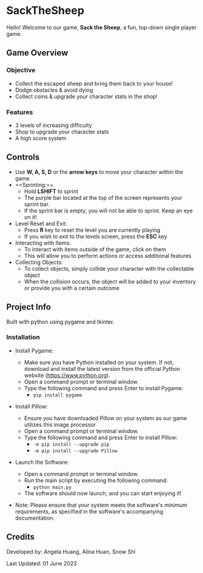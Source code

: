 # SackTheSheep
Hello! Welcome to our game, **Sack the Sheep**, a fun, top-down single player game. 

## Game Overview

### Objective
+ Collect the escaped sheep and bring them back to your house!
+ Dodge obstacles & avoid dying
+ Collect coins & upgrade your character stats in the shop!

### Features
+ 3 levels of increasing difficulty
+ Shop to upgrade your character stats
+ A high score system

## Controls
+ Use **W, A, S, D** or the **arrow keys** to move your character within the game.
+ ==Sprinting:==
  + Hold **LSHIFT** to sprint
  + The purple bar located at the top of the screen represents your sprint bar.
  + If the sprint bar is empty, you will not be able to sprint. Keep an eye on it!
+ Level Reset and Exit:
  + Press **R** key to reset the level you are currently playing
  + If you wish to exit to the levels screen, press the **ESC** key
+ Interacting with Items:
  + To interact with items outside of the game, click on them
  + This will allow you to perform actions or access additional features
+ Collecting Objects:
  + To collect objects, simply collide your character with the collectable object
  + When the collision occurs, the object will be added to your inventory or provide you with a certain outcome

## Project Info
Built with python using pygame and tkinter.

### Installation
+ Install Pygame:
  + Make sure you have Python installed on your system. If not, download and install the latest version from the official Python website (https://www.python.org).
  + Open a command prompt or terminal window.
  + Type the following command and press Enter to install Pygame:
    + `pip install pygame`
+ Install Pillow:
  + Ensure you have downloaded Pillow on your system as our game utilizes this image processor
  + Open a command prompt or terminal window.
  + Type the following command and press Enter to install Pillow:
    + `-m pip install --upgrade pip`
    + `-m pip install --upgrade Pillow`
+ Launch the Software:
  + Open a command prompt or terminal window.
  + Run the main script by executing the following command:
    + `python main.py`
  + The software should now launch, and you can start enjoying it!
 
+ Note: Please ensure that your system meets the software's minimum requirements, as specified in the software's accompanying documentation.



## Credits
Developed by: Angela Huang, Alina Huan, Snow Shi

Last Updated: 01 June 2023
